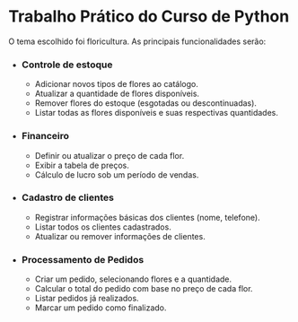 # Trabalho Prático do Curso de Python

O tema escolhido foi floricultura. 
As principais funcionalidades serão:
- ### Controle de estoque
  - Adicionar novos tipos de flores ao catálogo.
  - Atualizar a quantidade de flores disponíveis.
  - Remover flores do estoque (esgotadas ou descontinuadas).
  - Listar todas as flores disponíveis e suas respectivas quantidades.
- ### Financeiro
  - Definir ou atualizar o preço de cada flor.
  - Exibir a tabela de preços.
  - Cálculo de lucro sob um período de vendas.
- ### Cadastro de clientes
  - Registrar informações básicas dos clientes (nome, telefone).
  - Listar todos os clientes cadastrados.
  - Atualizar ou remover informações de clientes.
- ### Processamento de Pedidos
  - Criar um pedido, selecionando flores e a quantidade.
  - Calcular o total do pedido com base no preço de cada flor.
  - Listar pedidos já realizados.
  - Marcar um pedido como finalizado. 
